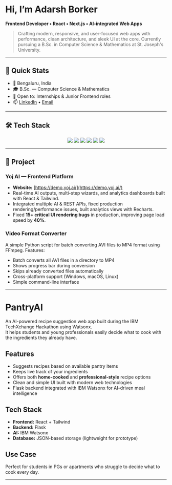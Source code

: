 # Hi, I’m **Adarsh Borker** 

**Frontend Developer • React • Next.js • AI-integrated Web Apps**

> Crafting modern, responsive, and user-focused web apps with performance, clean architecture, and sleek UI at the core. Currently pursuing a B.Sc. in Computer Science & Mathematics at St. Joseph's University.

---

## 🚀 Quick Stats

* 📍 Bengaluru, India
* 🎓 B.Sc. — Computer Science & Mathematics
* 🔭 Open to: Internships & Junior Frontend roles
* 📫 [LinkedIn](https://www.linkedin.com/in/adarshborker04/) • [Email](mailto:borkeradi07@gmail.com)

---

## 🛠️ Tech Stack

<p align="center">
  <img src="https://img.shields.io/badge/React-61DAFB?style=for-the-badge&logo=react&logoColor=black" />
  <img src="https://img.shields.io/badge/Next.js-000000?style=for-the-badge&logo=nextdotjs&logoColor=white" />
  <img src="https://img.shields.io/badge/JavaScript-F7DF1E?style=for-the-badge&logo=javascript&logoColor=black" />
  <img src="https://img.shields.io/badge/TailwindCSS-06B6D4?style=for-the-badge&logo=tailwindcss&logoColor=white" />
  <img src="https://img.shields.io/badge/Git-F05032?style=for-the-badge&logo=git&logoColor=white" />
  <img src="https://img.shields.io/badge/GitHub-181717?style=for-the-badge&logo=github&logoColor=white" />
</p>

---

## 🚧 Project

### **Yoj AI — Frontend Platform**

* **Website:** [https://demo.yoj.ai/](https://demo.yoj.ai/)
* Real-time AI outputs, multi-step wizards, and analytics dashboards built with React & Tailwind.
* Integrated multiple AI & REST APIs, fixed production rendering/performance issues, built analytics views with Recharts.
* Fixed **15+ critical UI rendering bugs** in production, improving page load speed by **40%**.

### **Video Format Converter**
A simple Python script for batch converting AVI files to MP4 format using FFmpeg.
Features:
- Batch converts all AVI files in a directory to MP4
- Shows progress bar during conversion
- Skips already converted files automatically
- Cross-platform support (Windows, macOS, Linux)
- Simple command-line interface 

---

# PantryAI

An AI-powered recipe suggestion web app built during the IBM TechXchange Hackathon using Watsonx.  
It helps students and young professionals easily decide what to cook with the ingredients they already have.  

## Features
- Suggests recipes based on available pantry items  
- Keeps live track of your ingredients  
- Offers both **home-cooked** and **professional-style** recipe options  
- Clean and simple UI built with modern web technologies  
- Flask backend integrated with IBM Watsonx for AI-driven meal intelligence  

## Tech Stack
- **Frontend:** React + Tailwind  
- **Backend:** Flask  
- **AI:** IBM Watsonx  
- **Database:** JSON-based storage (lightweight for prototype)  

## Use Case
Perfect for students in PGs or apartments who struggle to decide what to cook every day.

---
